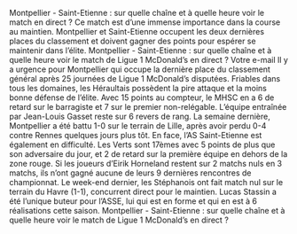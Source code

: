 Montpellier - Saint-Etienne : sur quelle chaîne et à quelle heure voir le match en direct ?
Ce match est d’une immense importance dans la course au maintien. Montpellier et Saint-Etienne occupent les deux dernières places du classement et doivent gagner des points pour espérer se maintenir dans l’élite. Montpellier - Saint-Etienne : sur quelle chaîne et à quelle heure voir le match de Ligue 1 McDonald’s en direct ?
Votre e-mail
Il y a urgence pour Montpellier qui occupe la dernière place du classement général après 25 journées de Ligue 1 McDonald’s disputées. Friables dans tous les domaines, les Héraultais possèdent la pire attaque et la moins bonne défense de l’élite. Avec 15 points au compteur, le MHSC en a 6 de retard sur le barragiste et 7 sur le premier non-relégable. L’équipe entraînée par Jean-Louis Gasset reste sur 6 revers de rang. La semaine dernière, Montpellier a été battu 1-0 sur le terrain de Lille, après avoir perdu 0-4 contre Rennes quelques jours plus tôt. En face, l’AS Saint-Etienne est également en difficulté. Les Verts sont 17èmes avec 5 points de plus que son adversaire du jour, et 2 de retard sur la première équipe en dehors de la zone rouge. Si les joueurs d’Eirik Horneland restent sur 2 matchs nuls en 3 matchs, ils n’ont gagné aucune de leurs 9 dernières rencontres de championnat. Le week-end dernier, les Stéphanois ont fait match nul sur le terrain du Havre (1-1), concurrent direct pour le maintien. Lucas Stassin a été l’unique buteur pour l’ASSE, lui qui est en forme et qui en est à 6 réalisations cette saison. Montpellier - Saint-Etienne : sur quelle chaîne et à quelle heure voir le match de Ligue 1 McDonald’s en direct ?
